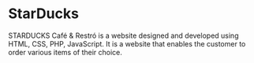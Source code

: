 # StarDucks
STARDUCKS Café &amp; Restró is a website designed and developed using HTML, CSS, PHP, JavaScript. It is a website that enables the customer to order various items of their choice.
